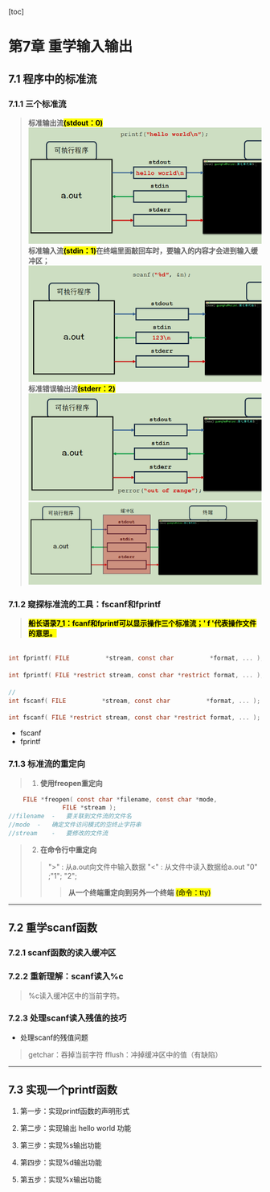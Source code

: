 
[toc]

# 第7章 重学输入输出

## 7.1 程序中的标准流

### 7.1.1 三个标准流

>**标准输出流<mark>(stdout：0)</mark>**
![](./image/07_stdout.png)
>**标准输入流<mark>(stdin：1)</mark>在终端里面敲回车时，要输入的内容才会进到输入缓冲区；**
![](./image/07_stdin.png)
>**标准错误输出流<mark>(stderr：2)</mark>**
![](./image/07_perror.png)
![07_three_standard_streams.png](./image/07_three_standard_streams.png)

### 7.1.2 窥探标准流的工具：fscanf和fprintf

>**<mark>船长语录7_1：fcanf和fprintf可以显示操作三个标准流；' f '代表操作文件的意思。</mark>**

```c

int fprintf( FILE          *stream, const char          *format, ... );

int fprintf( FILE *restrict stream, const char *restrict format, ... );

//
int fscanf( FILE          *stream, const char          *format, ... );

int fscanf( FILE *restrict stream, const char *restrict format, ... );
```
- fscanf
- fprintf


### 7.1.3 标准流的重定向

> 1. **使用freopen重定向**
```c
    FILE *freopen( const char *filename, const char *mode,
               FILE *stream );
//filename	-	要关联到文件流的文件名
//mode	-	确定文件访问模式的空终止字符串
//stream	-	要修改的文件流
```
> 2. **在命令行中重定向**
>> ">" : 从a.out向文件中输入数据
>> "<" : 从文件中读入数据给a.out
>>"0" ;"1"; "2";
>>>**从一个终端重定向到另外一个终端**
<mark>(命令：tty)</mark>

---

## 7.2 重学scanf函数


### 7.2.1 scanf函数的读入缓冲区

### 7.2.2 重新理解：scanf读入%c

>%c读入缓冲区中的当前字符。

### 7.2.3 处理scanf读入残值的技巧

- 处理scanf的残值问题
>getchar：吞掉当前字符
>fflush：冲掉缓冲区中的值（有缺陷）

---

## 7.3 实现一个printf函数

1. 第一步：实现printf函数的声明形式

2. 第二步：实现输出 hello world 功能

3.  第三步：实现%s输出功能

4.  第四步：实现%d输出功能

5.  第五步：实现%x输出功能